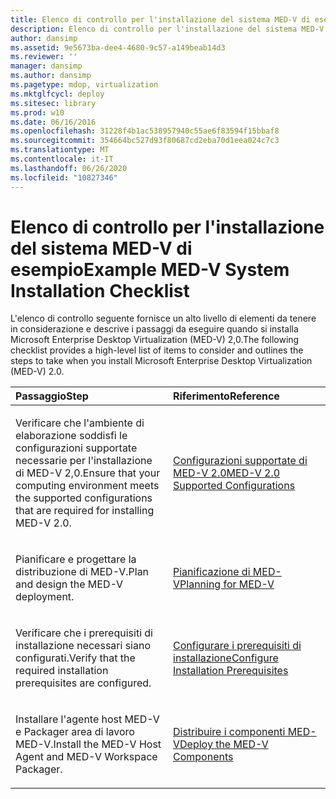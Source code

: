```yaml
---
title: Elenco di controllo per l'installazione del sistema MED-V di esempio
description: Elenco di controllo per l'installazione del sistema MED-V di esempio
author: dansimp
ms.assetid: 9e5673ba-dee4-4680-9c57-a149beab14d3
ms.reviewer: ''
manager: dansimp
ms.author: dansimp
ms.pagetype: mdop, virtualization
ms.mktglfcycl: deploy
ms.sitesec: library
ms.prod: w10
ms.date: 06/16/2016
ms.openlocfilehash: 31228f4b1ac538957940c55ae6f83594f15bbaf8
ms.sourcegitcommit: 354664bc527d93f80687cd2eba70d1eea024c7c3
ms.translationtype: MT
ms.contentlocale: it-IT
ms.lasthandoff: 06/26/2020
ms.locfileid: "10827346"
---
```

# <span data-ttu-id="6cf30-103">Elenco di controllo per l'installazione del sistema MED-V di esempio</span><span class="sxs-lookup"><span data-stu-id="6cf30-103">Example MED-V System Installation Checklist</span></span>


<span data-ttu-id="6cf30-104">L'elenco di controllo seguente fornisce un alto livello di elementi da tenere in considerazione e descrive i passaggi da eseguire quando si installa Microsoft Enterprise Desktop Virtualization (MED-V) 2,0.</span><span class="sxs-lookup"><span data-stu-id="6cf30-104">The following checklist provides a high-level list of items to consider and outlines the steps to take when you install Microsoft Enterprise Desktop Virtualization (MED-V) 2.0.</span></span>

<table>
<colgroup>
<col width="50%" />
<col width="50%" />
</colgroup>
<thead>
<tr class="header">
<th align="left"><span data-ttu-id="6cf30-105">Passaggio</span><span class="sxs-lookup"><span data-stu-id="6cf30-105">Step</span></span></th>
<th align="left"><span data-ttu-id="6cf30-106">Riferimento</span><span class="sxs-lookup"><span data-stu-id="6cf30-106">Reference</span></span></th>
</tr>
</thead>
<tbody>
<tr class="odd">
<td align="left"><p><span data-ttu-id="6cf30-107">Verificare che l'ambiente di elaborazione soddisfi le configurazioni supportate necessarie per l'installazione di MED-V 2,0.</span><span class="sxs-lookup"><span data-stu-id="6cf30-107">Ensure that your computing environment meets the supported configurations that are required for installing MED-V 2.0.</span></span></p></td>
<td align="left"><p><a href="med-v-20-supported-configurations.md" data-raw-source="[MED-V 2.0 Supported Configurations](med-v-20-supported-configurations.md)"><span data-ttu-id="6cf30-108">Configurazioni supportate di MED-V 2.0</span><span class="sxs-lookup"><span data-stu-id="6cf30-108">MED-V 2.0 Supported Configurations</span></span></a></p></td>
</tr>
<tr class="even">
<td align="left"><p><span data-ttu-id="6cf30-109">Pianificare e progettare la distribuzione di MED-V.</span><span class="sxs-lookup"><span data-stu-id="6cf30-109">Plan and design the MED-V deployment.</span></span></p></td>
<td align="left"><p><a href="planning-for-med-v.md" data-raw-source="[Planning for MED-V](planning-for-med-v.md)"><span data-ttu-id="6cf30-110">Pianificazione di MED-V</span><span class="sxs-lookup"><span data-stu-id="6cf30-110">Planning for MED-V</span></span></a></p></td>
</tr>
<tr class="odd">
<td align="left"><p><span data-ttu-id="6cf30-111">Verificare che i prerequisiti di installazione necessari siano configurati.</span><span class="sxs-lookup"><span data-stu-id="6cf30-111">Verify that the required installation prerequisites are configured.</span></span></p></td>
<td align="left"><p><a href="configure-installation-prerequisites.md" data-raw-source="[Configure Installation Prerequisites](configure-installation-prerequisites.md)"><span data-ttu-id="6cf30-112">Configurare i prerequisiti di installazione</span><span class="sxs-lookup"><span data-stu-id="6cf30-112">Configure Installation Prerequisites</span></span></a></p></td>
</tr>
<tr class="even">
<td align="left"><p><span data-ttu-id="6cf30-113">Installare l'agente host MED-V e Packager area di lavoro MED-V.</span><span class="sxs-lookup"><span data-stu-id="6cf30-113">Install the MED-V Host Agent and MED-V Workspace Packager.</span></span></p></td>
<td align="left"><p><a href="deploy-the-med-v-components.md" data-raw-source="[Deploy the MED-V Components](deploy-the-med-v-components.md)"><span data-ttu-id="6cf30-114">Distribuire i componenti MED-V</span><span class="sxs-lookup"><span data-stu-id="6cf30-114">Deploy the MED-V Components</span></span></a></p></td>
</tr>
</tbody>
</table>

 

 

 





